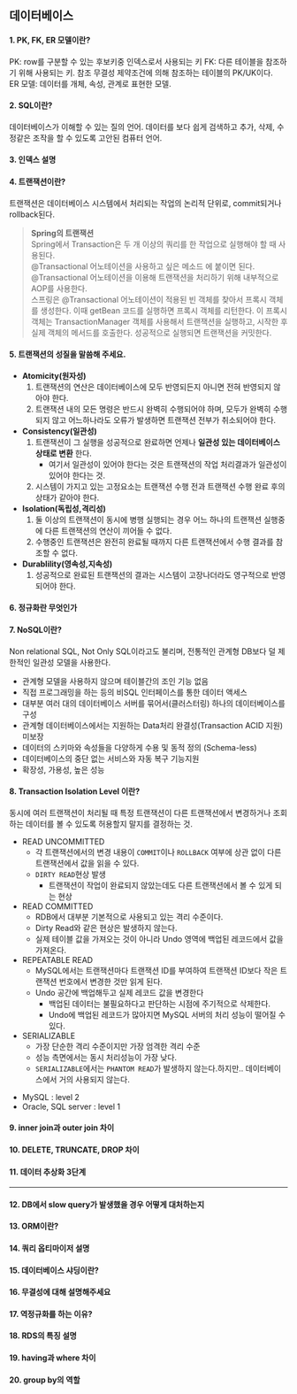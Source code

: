 ## 데이터베이스

#### 1. PK, FK, ER 모델이란?    
PK: row를 구분할 수 있는 후보키중 인덱스로서 사용되는 키
FK: 다른 테이블을 참조하기 위해 사용되는 키. 참조 무결성 제약조건에 의해 참조하는 테이블의 PK/UK이다.  
ER 모델: 데이터를 개체, 속성, 관계로 표현한 모델.

#### 2. SQL이란?

데이터베이스가 이해할 수 있는 질의 언어. 데이터를 보다 쉽게 검색하고 추가, 삭제, 수정같은 조작을 할 수 있도록 고안된 컴퓨터 언어.

#### 3. 인덱스 설명
#### 4. 트랜잭션이란?   
트랜잭션은 데이터베이스 시스템에서 처리되는 작업의 논리적 단위로, commit되거나 rollback된다.  
> **Spring의 트랜잭션**    
> Spring에서 Transaction은 두 개 이상의 쿼리를 한 작업으로 실행해야 할 때 사용된다.   
> @Transactional 어노테이션을 사용하고 싶은 메소드 에 붙이면 된다.   
> @Transactional 어노테이션을 이용해 트랜잭션을 처리하기 위해 내부적으로 AOP를 사용한다.  
> 스프링은 @Transactional 어노테이션이 적용된 빈 객체를 찾아서 프록시 객체를 생성한다.
> 이때 getBean 코드를 실행하면 프록시 객체를 리턴한다.
> 이 프록시 객체는 TransactionManager 객체를 사용해서 트랜잭션을 실행하고, 시작한 후 실제 객체의 메서드를 호출한다. 
> 성공적으로 실행되면 트랜잭션을 커밋한다.

#### 5. 트랜잭션의 성질을 말씀해 주세요.

* **Atomicity(원자성)**
  1. 트랜잭션의 연산은 데이터베이스에 모두 반영되든지 아니면 전혀 반영되지 않아야 한다.
  2. 트랜잭션 내의 모든 명령은 반드시 완벽히 수행되어야 하며, 모두가 완벽히 수행되지 않고 어느하나라도 오류가 발생하면 트랜잭션 전부가 취소되어야 한다.
* **Consistency(일관성)**
  1. 트랜잭션이 그 실행을 성공적으로 완료하면 언제나 **일관성 있는 데이터베이스 상태로 변환** 한다.
     - 여기서 일관성이 있어야 한다는 것은 트랜잭션의 작업 처리결과가 일관성이 있어야 한다는 것.
  2. 시스템이 가지고 있는 고정요소는 트랜잭션 수행 전과 트랜잭션 수행 완료 후의 상태가 같아야 한다.
* **Isolation(독립성,격리성)**
  1. 둘 이상의 트랜잭션이 동시에 병행 실행되는 경우 어느 하나의 트랜잭션 실행중에 다른 트랜잭션의 연산이 끼어들 수 없다.
  2. 수행중인 트랜잭션은 완전히 완료될 때까지 다른 트랜잭션에서 수행 결과를 참조할 수 없다.
* **Durablility(영속성,지속성)**
  1. 성공적으로 완료된 트랜잭션의 결과는 시스템이 고장나더라도 영구적으로 반영되어야 한다.

#### 6. 정규화란 무엇인가
#### 7. NoSQL이란?   
Non relational SQL, Not Only SQL이라고도 불리며, 전통적인 관계형 DB보다 덜 제한적인 일관성 모델을 사용한다.     
- 관계형 모델을 사용하지 않으며 테이블간의 조인 기능 없음
- 직접 프로그래밍을 하는 등의 비SQL 인터페이스를 통한 데이터 액세스
- 대부분 여러 대의 데이터베이스 서버를 묶어서(클러스터링) 하나의 데이터베이스를 구성
- 관계형 데이터베이스에서는 지원하는 Data처리 완결성(Transaction ACID 지원) 미보장
- 데이터의 스키마와 속성들을 다양하게 수용 및 동적 정의 (Schema-less)
- 데이터베이스의 중단 없는 서비스와 자동 복구 기능지원
- 확장성, 가용성, 높은 성능

#### 8. Transaction Isolation Level 이란?

동시에 여러 트랜잭션이 처리될 때 특정 트랜잭션이 다른 트랜잭션에서 변경하거나 조회하는 데이터를 볼 수 있도록 허용할지 말지를 결정하는 것.

- READ UNCOMMITTED
  - 각 트랜잭션에서의 변경 내용이 `COMMIT`이나 `ROLLBACK` 여부에 상관 없이 다른 트랜잭션에서 값을 읽을 수 있다.
  - `DIRTY READ`현상 발생
    - 트랜잭션이 작업이 완료되지 않았는데도 다른 트랜잭션에서 볼 수 있게 되는 현상
- READ COMMITTED
  - RDB에서 대부분 기본적으로 사용되고 있는 격리 수준이다.
  - Dirty Read와 같은 현상은 발생하지 않는다.
  - 실제 테이블 값을 가져오는 것이 아니라 Undo 영역에 백업된 레코드에서 값을 가져온다.
- REPEATABLE READ
  - MySQL에서는 트랜잭션마다 트랜잭션 ID를 부여하여 트랜잭션 ID보다 작은 트랜잭션 번호에서 변경한 것만 읽게 된다.
  - Undo 공간에 백업해두고 실제 레코드 값을 변경한다
    - 백업된 데이터는 불필요하다고 판단하는 시점에 주기적으로 삭제한다.
    - Undo에 백업된 레코드가 많아지면 MySQL 서버의 처리 성능이 떨어질 수 있다.
- SERIALIZABLE
  - 가장 단순한 격리 수준이지만 가장 엄격한 격리 수준
  - 성능 측면에서는 동시 처리성능이 가장 낮다.
  - `SERIALIZABLE`에서는 `PHANTOM READ`가 발생하지 않는다.하지만.. 데이터베이스에서 거의 사용되지 않는다.


+ MySQL : level 2
+ Oracle, SQL server : level 1

#### 9. inner join과 outer join 차이

#### 10. DELETE, TRUNCATE, DROP 차이

#### 11. 데이터 추상화 3단계    

-----

#### 12. DB에서 slow query가 발생했을 경우 어떻게 대처하는지

#### 13. ORM이란?

#### 14. 쿼리 옵티마이저 설명

#### 15. 데이터베이스 샤딩이란?

#### 16. 무결성에 대해 설명해주세요

#### 17. 역정규화를 하는 이유?

#### 18. RDS의 특징 설명

#### 19. having과 where 차이

#### 20. group by의 역할
